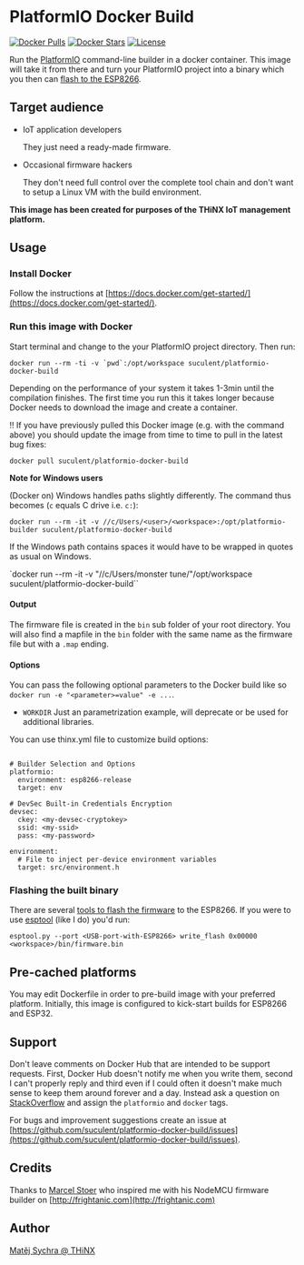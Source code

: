 # PlatformIO Docker Build

[![Docker Pulls](https://img.shields.io/docker/pulls/suculent/platformio-docker-build.svg)](https://hub.docker.com/r/suculent/platformio-docker-build/) [![Docker Stars](https://img.shields.io/docker/stars/suculent/platformio-docker-build.svg)](https://hub.docker.com/r/suculent/platformio-docker-build/) [![License](https://img.shields.io/badge/license-MIT-blue.svg?style=flat)](https://github.com/suculent/platformio-docker-build/blob/master/LICENSE)

Run the [PlatformIO](http://platformio.org) command-line builder in a docker container. This image will take it from there and turn your PlatformIO project into a binary which you then can [flash to the ESP8266](http://nodemcu.readthedocs.org/en/dev/en/flash/).

## Target audience

- IoT application developers

  They just need a ready-made firmware.

- Occasional firmware hackers

  They don't need full control over the complete tool chain and don't want to setup a Linux VM with the build environment.

**This image has been created for purposes of the THiNX IoT management platform.**


## Usage

### Install Docker
Follow the instructions at [https://docs.docker.com/get-started/](https://docs.docker.com/get-started/).

### Run this image with Docker
Start terminal and change to the your PlatformIO project directory. Then run:

``docker run --rm -ti -v `pwd`:/opt/workspace suculent/platformio-docker-build``

Depending on the performance of your system it takes 1-3min until the compilation finishes. The first time you run this it takes longer because Docker needs to download the image and create a container.

:bangbang: If you have previously pulled this Docker image (e.g. with the command above) you should update the image from time to time to pull in the latest bug fixes:

`docker pull suculent/platformio-docker-build`

**Note for Windows users**

(Docker on) Windows handles paths slightly differently. The command thus becomes (`c` equals C drive i.e. `c:`):

`docker run --rm -it -v //c/Users/<user>/<workspace>:/opt/platformio-builder suculent/platformio-docker-build`

If the Windows path contains spaces it would have to be wrapped in quotes as usual on Windows.

`docker run --rm -it -v "//c/Users/monster tune/<workspace>"/opt/workspace suculent/platformio-docker-build``

#### Output
The firmware file is created in the `bin` sub folder of your root directory. You will also find a mapfile in the `bin` folder with the same name as the firmware file but with a `.map` ending.

#### Options
You can pass the following optional parameters to the Docker build like so `docker run -e "<parameter>=value" -e ...`.

- `WORKDIR` Just an parametrization example, will deprecate or be used for additional libraries.

You can use thinx.yml file to customize build options:

```

# Builder Selection and Options
platformio:
  environment: esp8266-release
  target: env
  
# DevSec Built-in Credentials Encryption
devsec:
  ckey: <my-devsec-cryptokey>
  ssid: <my-ssid>
  pass: <my-password>

environment:
  # File to inject per-device environment variables
  target: src/environment.h

```

### Flashing the built binary
There are several [tools to flash the firmware](http://nodemcu.readthedocs.org/en/dev/en/flash/) to the ESP8266. If you were to use [esptool](https://github.com/themadinventor/esptool) (like I do) you'd run:

`esptool.py --port <USB-port-with-ESP8266> write_flash 0x00000 <workspace>/bin/firmware.bin`

## Pre-cached platforms

You may edit Dockerfile in order to pre-build image with your preferred platform. Initially, this image is configured to kick-start builds for ESP8266 and ESP32.

## Support
Don't leave comments on Docker Hub that are intended to be support requests. First, Docker Hub doesn't notify me when you write them, second I can't properly reply and third even if I could often it doesn't make much sense to keep them around forever and a day. Instead ask a question on [StackOverflow](http://stackoverflow.com/) and assign the `platformio` and `docker` tags.

For bugs and improvement suggestions create an issue at [https://github.com/suculent/platformio-docker-build/issues](https://github.com/suculent/platformio-docker-build/issues).

## Credits
Thanks to [Marcel Stoer](http://pfalcon-oe.blogspot.com/) who inspired me with his NodeMCU firmware builder on [http://frightanic.com](http://frightanic.com)

## Author
[Matěj Sychra @ THiNX](http://thinx.cloud)
